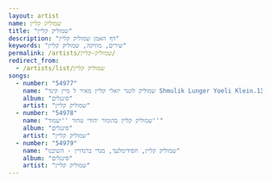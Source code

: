 ```yaml
---
layout: artist
name: שמוליק קליין
title: "שמוליק קליין"
description: "דף האמן שמוליק קליין"
keywords: "שירים, מוזיקה, שמוליק קליין"
permalink: /artists/שמוליק-קליין/
redirect_from:
  - /artists/list/שמוליק קליין
songs:
  - number: "54977"
    name: "שמוליק לונגר יואלי קליין מאיר ל מיין קינד Shmulik Lunger Yoeli Klein.135"
    album: "סינגלים"
    artist: "שמוליק קליין"
  - number: "54978"
    name: "שמוליק קליין בהומור יהודי טהור ''יעמוד''"
    album: "סינגלים"
    artist: "שמוליק קליין"
  - number: "54979"
    name: "שמוליק קליין, חסידימלעך, מנדי ברנדויין - השיבנו"
    album: "סינגלים"
    artist: "שמוליק קליין"
---
```

